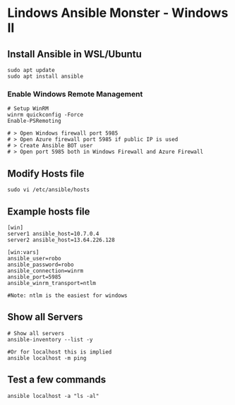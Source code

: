 # Lindows Ansible Monster - Windows II

## Install Ansible in WSL/Ubuntu
```
sudo apt update
sudo apt install ansible
```

### Enable Windows Remote Management 
```
# Setup WinRM
winrm quickconfig -Force
Enable-PSRemoting

# > Open Windows firewall port 5985
# > Open Azure firewall port 5985 if public IP is used
# > Create Ansible BOT user
# > Open port 5985 both in Windows Firewall and Azure Firewall

```

## Modify Hosts file
```
sudo vi /etc/ansible/hosts
```

## Example hosts file
```
[win]
server1 ansible_host=10.7.0.4
server2 ansible_host=13.64.226.128

[win:vars]
ansible_user=robo
ansible_password=robo
ansible_connection=winrm
ansible_port=5985
ansible_winrm_transport=ntlm

#Note: ntlm is the easiest for windows
```

## Show all Servers
```
# Show all servers
ansible-inventory --list -y

#Or for localhost this is implied 
ansible localhost -m ping
```

## Test a few commands
```
ansible localhost -a "ls -al"
```








